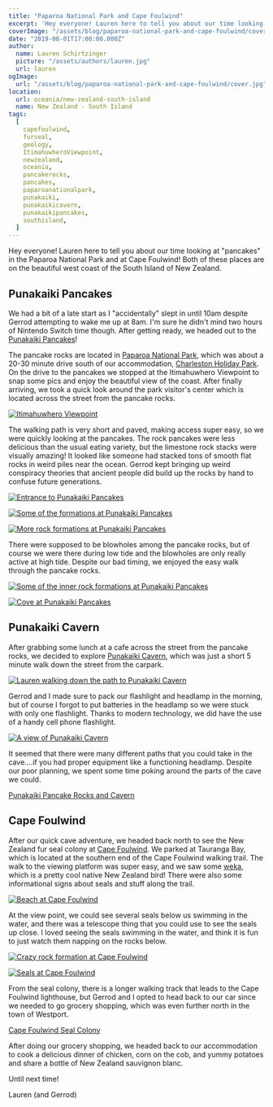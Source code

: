```yaml
---
title: "Paparoa National Park and Cape Foulwind"
excerpt: 'Hey everyone! Lauren here to tell you about our time looking at "pancakes" in the Paparoa National Park and at Cape Foulwind...'
coverImage: "/assets/blog/paparoa-national-park-and-cape-foulwind/cover.jpg"
date: "2019-08-01T17:00:00.000Z"
author:
  name: Lauren Schirtzinger
  picture: "/assets/authors/lauren.jpg"
  url: lauren
ogImage:
  url: "/assets/blog/paparoa-national-park-and-cape-foulwind/cover.jpg"
location:
  url: oceania/new-zealand-south-island
  name: New Zealand - South Island
tags:
  [
    capefoulwind,
    furseal,
    geology,
    ItimahuwheroViewpoint,
    newzealand,
    oceania,
    pancakerocks,
    pancakes,
    paparoanationalpark,
    punakaiki,
    punakaikicavern,
    punakaikipancakes,
    southisland,
  ]
---
```


Hey everyone! Lauren here to tell you about our time looking at "pancakes" in the Paparoa National Park and at Cape Foulwind! Both of these places are on the beautiful west coast of the South Island of New Zealand.

## Punakaiki Pancakes

We had a bit of a late start as I "accidentally" slept in until 10am despite Gerrod attempting to wake me up at 8am. I'm sure he didn't mind two hours of Nintendo Switch time though. After getting ready, we headed out to the [Punakaiki Pancakes](https://www.doc.govt.nz/parks-and-recreation/places-to-go/west-coast/places/paparoa-national-park/things-to-do/tracks/pancake-rocks-and-blowholes-walk/)!

The pancake rocks are located in [Paparoa National Park](https://www.doc.govt.nz/parks-and-recreation/places-to-go/west-coast/places/paparoa-national-park/), which was about a 20-30 minute drive south of our accommodation, [Charleston Holiday Park](https://www.charlestonmotorcamp.co.nz/). On the drive to the pancakes we stopped at the Itimahuwhero Viewpoint to snap some pics and enjoy the beautiful view of the coast. After finally arriving, we took a quick look around the park visitor's center which is located across the street from the pancake rocks.

[![Itimahuwhero Viewpoint](/assets/blog/paparoa-national-park-and-cape-foulwind/IMG_20190209_114341.jpg "Itimahuwhero Viewpoint")](/assets/blog/paparoa-national-park-and-cape-foulwind/IMG_20190209_114341.jpg)

The walking path is very short and paved, making access super easy, so we were quickly looking at the pancakes. The rock pancakes were less delicious than the usual eating variety, but the limestone rock stacks were visually amazing! It looked like someone had stacked tons of smooth flat rocks in weird piles near the ocean. Gerrod kept bringing up weird conspiracy theories that ancient people did build up the rocks by hand to confuse future generations.

[![Entrance to Punakaiki Pancakes](/assets/blog/paparoa-national-park-and-cape-foulwind/IMG_20190209_120756.jpg "Entrance to Punakaiki Pancakes")](/assets/blog/paparoa-national-park-and-cape-foulwind/IMG_20190209_120756.jpg)

[![Some of the formations at Punakaiki Pancakes](/assets/blog/paparoa-national-park-and-cape-foulwind/IMG_20190209_121912.jpg "Some of the formations at Punakaiki Pancakes")](/assets/blog/paparoa-national-park-and-cape-foulwind/IMG_20190209_121912.jpg)

[![More rock formations at Punakaiki Pancakes](/assets/blog/paparoa-national-park-and-cape-foulwind/IMG_20190209_122109.jpg "More rock formations at Punakaiki Pancakes")](/assets/blog/paparoa-national-park-and-cape-foulwind/IMG_20190209_122109.jpg)

There were supposed to be blowholes among the pancake rocks, but of course we were there during low tide and the blowholes are only really active at high tide. Despite our bad timing, we enjoyed the easy walk through the pancake rocks.

[![Some of the inner rock formations at Punakaiki Pancakes](/assets/blog/paparoa-national-park-and-cape-foulwind/IMG_20190209_122652.jpg "Some of the inner rock formations at Punakaiki Pancakes")](/assets/blog/paparoa-national-park-and-cape-foulwind/IMG_20190209_122652.jpg)

[![Cove at Punakaiki Pancakes](/assets/blog/paparoa-national-park-and-cape-foulwind/IMG_20190209_122832.jpg "Cove at Punakaiki Pancakes")](/assets/blog/paparoa-national-park-and-cape-foulwind/IMG_20190209_122832.jpg)

## Punakaiki Cavern

After grabbing some lunch at a cafe across the street from the pancake rocks, we decided to explore [Punakaiki Cavern](https://www.doc.govt.nz/parks-and-recreation/places-to-go/west-coast/places/paparoa-national-park/things-to-do/tracks/punakaiki-cavern/), which was just a short 5 minute walk down the street from the carpark.

[![Lauren walking down the path to Punakaiki Cavern](/assets/blog/paparoa-national-park-and-cape-foulwind/IMG_20190209_125958.jpg "Lauren walking down the path to Punakaiki Cavern")](/assets/blog/paparoa-national-park-and-cape-foulwind/IMG_20190209_125958.jpg)

Gerrod and I made sure to pack our flashlight and headlamp in the morning, but of course I forgot to put batteries in the headlamp so we were stuck with only one flashlight. Thanks to modern technology, we did have the use of a handy cell phone flashlight.

[![A view of Punakaiki Cavern](/assets/blog/paparoa-national-park-and-cape-foulwind/IMG_20190209_130105.jpg "A view of Punakaiki Cavern")](/assets/blog/paparoa-national-park-and-cape-foulwind/IMG_20190209_130105.jpg)

It seemed that there were many different paths that you could take in the cave....if you had proper equipment like a functioning headlamp. Despite our poor planning, we spent some time poking around the parts of the cave we could.

[Punakaiki Pancake Rocks and Cavern](https://www.youtube.com/embed/0POtVCAuMko)

## Cape Foulwind

After our quick cave adventure, we headed back north to see the New Zealand fur seal colony at [Cape Foulwind](https://www.doc.govt.nz/parks-and-recreation/places-to-go/west-coast/places/westport/things-to-do/tracks/cape-foulwind-walkway/). We parked at Tauranga Bay, which is located at the southern end of the Cape Foulwind walking trail. The walk to the viewing platform was super easy, and we saw some [weka](https://www.doc.govt.nz/nature/native-animals/birds/birds-a-z/weka/), which is a pretty cool native New Zealand bird! There were also some informational signs about seals and stuff along the trail.

[![Beach at Cape Foulwind](/assets/blog/paparoa-national-park-and-cape-foulwind/IMG_20190209_154501.jpg "Beach at Cape Foulwind")](/assets/blog/paparoa-national-park-and-cape-foulwind/IMG_20190209_154501.jpg)

At the view point, we could see several seals below us swimming in the water, and there was a telescope thing that you could use to see the seals up close. I loved seeing the seals swimming in the water, and think it is fun to just watch them napping on the rocks below.

[![Crazy rock formation at Cape Foulwind](/assets/blog/paparoa-national-park-and-cape-foulwind/IMG_20190209_155331.jpg "Crazy rock formation at Cape Foulwind")](/assets/blog/paparoa-national-park-and-cape-foulwind/IMG_20190209_155331.jpg)

[![Seals at Cape Foulwind](/assets/blog/paparoa-national-park-and-cape-foulwind/IMG_20190209_155344.jpg "Seals at Cape Foulwind")](/assets/blog/paparoa-national-park-and-cape-foulwind/IMG_20190209_155344.jpg)

From the seal colony, there is a longer walking track that leads to the Cape Foulwind lighthouse, but Gerrod and I opted to head back to our car since we needed to go grocery shopping, which was even further north in the town of Westport.

[Cape Foulwind Seal Colony](https://www.youtube.com/embed/oRQktSJydrw)

After doing our grocery shopping, we headed back to our accommodation to cook a delicious dinner of chicken, corn on the cob, and yummy potatoes and share a bottle of New Zealand sauvignon blanc.

Until next time!

Lauren (and Gerrod)
